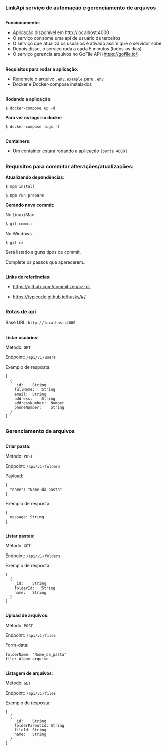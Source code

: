 ### LinkApi serviço de automação e gerenciamento de arquivos

##

**Funcionamento**:

- Aplicação disponível em http://localhost:4000
- O serviço consome uma api de usuário de terceiros
- O serviço que atualiza os usuários é ativado assim que o servidor sobe
- Depois disso, o serviço roda a cada 5 minutos (todos os dias)
- O serviço gerencia arquivos no GoFile API (https://gofile.io/)


##

**Requisitos para rodar a aplicação**:

- Renomeie o arquivo `.env.example` para `.env`
- Docker e Docker-compose instalados

##

**Rodando a aplicação**:

```
$ docker-compose up -d
```

**Para ver os logs no docker**

```
$ docker-compose logs -f
```

##

**Containers**:

- Um container estará rodando a aplicação `(porta 4000)`

##


### Requisitos para commitar alterações/atualizações:

**Atualizando dependências**:

```
$ npm install

$ npm run prepare
```

**Gerando novo commit**:

No Linux/Mac
```
$ git commit
```

No Windows

```
$ git cz
```

Será listado alguns tipos de commit.

Complete os passos que aparecerem.

##


**Links de referências**:

- https://github.com/commitizen/cz-cli

- https://typicode.github.io/husky/#/


##


### Rotas de api

Base URL: `http://localhost:4000`

##

**Listar usuários**:

Método: `GET`

Endpoint: `/api/v1/users`

Exemplo de resposta:

```
[
  {
    _id:	String
    fullName:	String
    email:	String
    address:	String
    addressNumber:	Number
    phoneNumber:	String
  }
]
```

##

### Gerenciamento de arquivos
##

**Criar pasta**:

Método: `POST`

Endpoint: `/api/v1/folders`

Payload:

```
{
  "name": "Nome_da_pasta"
}
```

Exemplo de resposta:

```
{
  message: String
}
```

##


**Listar pastas**:

Método: `GET`

Endpoint: `/api/v1/folders`

Exemplo de resposta:

```
[
  {
    _id:	String
    folderId:	String
    name:	String
  }
]
```

##


**Upload de arquivos**:

Método: `POST`

Endpoint: `/api/v1/files`

Form-data:

```
folderName: "Nome_da_pasta"
file: Algum_arquivo
```

##


**Listagem de arquivos**:

Método: `GET`

Endpoint: `/api/v1/files`

Exemplo de resposta:

```
[
  {
    _id:	String
    folderParentId:	String
    fileId:	String
    name:	String
  }
]
```

##
